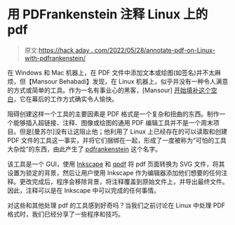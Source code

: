 # 用 PDFrankenstein 注释 Linux 上的 pdf

> 原文:[https://hack aday . com/2022/05/28/annotate-pdf-on-Linux-with-pdfrankenstein/](https://hackaday.com/2022/05/28/annotate-pdfs-on-linux-with-pdfrankenstein/)

在 Windows 和 Mac 机器上，在 PDF 文件中添加文本或绘图(如签名)并不太麻烦，但【Mansour Behabadi】发现，在 Linux 机器上，似乎并没有一种令人满意的方式或简单的工具。作为一名有事业心的黑客，[Mansour] [开始填补这个空白](https://blog.oxplot.com/annotate-pdfs-on-linux/)，它在幕后的工作方式确实令人愉快。

阻碍创建这样一个工具的主要因素是 PDF 格式是一个复杂和扭曲的东西。制作一个能够插入超链接、注释、图像或绘图的通用 PDF 编辑工具并不是一个周末项目。但是[曼苏尔]没有让这阻止他；他利用了 Linux 上已经存在的可以读取和创建 PDF 文件的工具这一事实，并将它们捆绑在一起，形成了一度被称为“可怕的工具大杂烩”的东西，由此产生了 [pdfrankenstein](https://github.com/oxplot/pdfrankenstein) 这个名字。

该工具是一个 GUI，使用 [Inkscape](https://inkscape.org/) 和 [qpdf](https://github.com/qpdf/qpdf) 将 pdf 页面转换为 SVG 文件，将其设置为锁定的背景，然后让用户使用 Inkscape 作为编辑器添加他们想要的任何注释。更改完成后，程序会移除背景，将注释覆盖到原始文件上，并导出最终文件。因此，注释可以是在 Inkscape 中可以完成的任何事情。

对这些和其他处理 pdf 的工具感到好奇吗？当我们之前讨论在 Linux 中处理 PDF 格式时，我们已经分享了一些程序和技巧。
